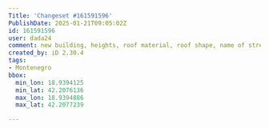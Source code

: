 ```yaml
---
Title: 'Changeset #161591596'
PublishDate: 2025-01-21T09:05:02Z
id: 161591596
user: dada24
comment: new building, heights, roof material, roof shape, name of street
created_by: iD 2.30.4
tags:
- Montenegro
bbox:
  min_lon: 18.9394125
  min_lat: 42.2076136
  max_lon: 18.9394886
  max_lat: 42.2077239

---
```

